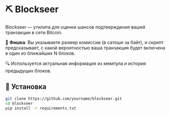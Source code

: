 # ⛏️ Blockseer

Blockseer — утилита для оценки шансов подтверждения вашей транзакции в сети Bitcoin.

📌 **Фишка**: Вы указываете размер комиссии (в сатоши за байт), и скрипт предсказывает, с какой вероятностью ваша транзакция будет включена в один из ближайших N блоков.

🔍 Используется актуальная информация из мемпула и история предыдущих блоков.

## 🔧 Установка

```bash
git clone https://github.com/yourname/blockseer.git
cd blockseer
pip install -r requirements.txt
